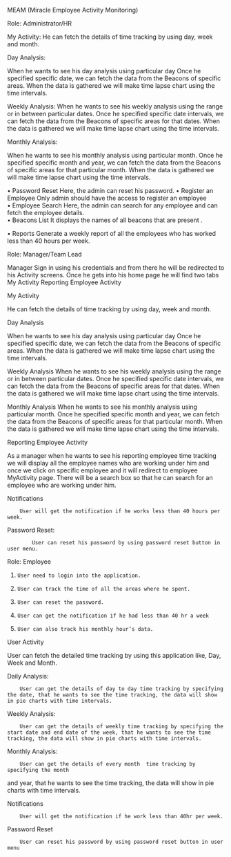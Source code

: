 MEAM (Miracle Employee Activity Monitoring)
 
Role: Administrator/HR
 
My Activity:
 He can fetch the details of time tracking by using day, week and month.
 
Day Analysis:


 When he wants to see his day analysis using particular day
    Once he specified specific date, we can fetch the data from the  Beacons of specific areas.
 When the data is gathered we will make time lapse chart using the time intervals.
 
Weekly Analysis:
When he wants to see his weekly analysis using the range or in between particular dates.
Once he specified specific date intervals, we can fetch the data from the Beacons of specific areas for that dates.
When the data is gathered we will make time lapse chart using the time intervals.
 
Monthly Analysis:

When he wants to see his monthly analysis using particular month.
Once he specified specific month and year, we can fetch the data  from the Beacons of specific areas for that particular month.
When the data is gathered we will make time lapse chart using the time intervals.
 
•         Password Reset
         Here, the admin can reset his password.
•         Register an Employee
         Only admin should have the access to register an employee                          	
•         Employee Search
         Here, the admin can search for any employee and can fetch the 		 employee details.          	          	
•         Beacons List
      It displays the names of all beacons that are present . 
 
•         Reports
         	Generate a weekly report of all the employees who          	     has worked less than 40 hours per week.
    
 
Role: Manager/Team Lead
 
Manager Sign in using his credentials and from there he will be redirected to his Activity screens.
Once he gets into his home page he will find two tabs
   My Activity
 Reporting Employee Activity
 
My Activity

He can fetch the details of time tracking by using day, week and month.
 
Day Analysis

 When he wants to see his day analysis using particular day
Once he specified specific date, we can fetch the data from the Beacons of specific areas.
   When the data is gathered we will make time lapse chart using the time intervals.
 
Weekly Analysis
When he wants to see his weekly analysis using the range or in between particular dates.
Once he specified specific date intervals, we can fetch the data from the Beacons of specific areas for that dates.
When the data is gathered we will make time lapse chart using the time intervals.
 
Monthly Analysis
When he wants to see his monthly analysis using particular month.
Once he specified specific month and year, we can fetch the data from the Beacons of specific areas for that particular month.
 When the data is gathered we will make time lapse chart using the time intervals.
 
Reporting Employee Activity

As a manager when he wants to see his reporting employee time tracking we will display all the employee names who are working under him and once we click on specific employee and it will redirect to employee MyActivity page.
 There will be a search box so that he can search for an employee who are working under him.

Notifications
 
      	User will get the notification if he works less than 40 hours per week.
 
Password Reset:
 
        	User can reset his password by using password reset button in user menu.
 
Role: Employee 

1.     User need to login into the application.
2.     User can track the time of all the areas where he spent.
3.     User can reset the password.
4.     User can get the notification if he had less than 40 hr a week
5.     User can also track his monthly hour’s data.
 
User Activity
 
User can fetch the detailed time tracking by using this application like, Day, Week and Month.
 
Daily Analysis:
 
      	User can get the details of day to day time tracking by specifying the date, that he wants to see the time tracking, the data will show in pie charts with time intervals.
 
Weekly Analysis:
 
      	User can get the details of weekly time tracking by specifying the start date and end date of the week, that he wants to see the time tracking, the data will show in pie charts with time intervals.
 
Monthly Analysis:
 
      	User can get the details of every month  time tracking by specifying the month
 and year, that he wants to see the time tracking, the data will show in pie charts with time intervals.
 
Notifications
 
      	User will get the notification if he work less than 40hr per week.

 
Password Reset
 
      	User can reset his password by using password reset button in user   menu
